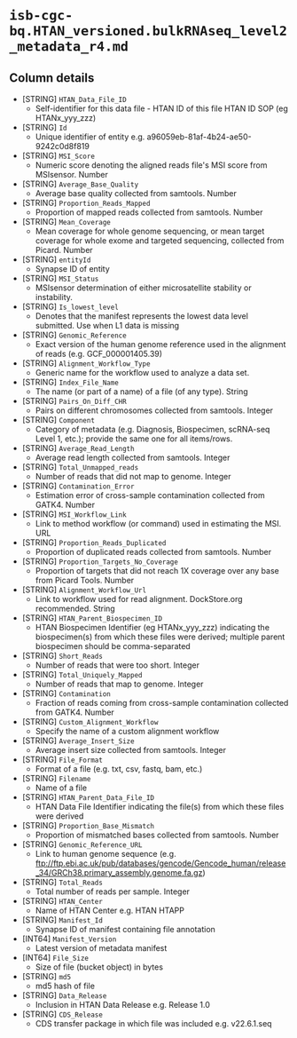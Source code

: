 # `isb-cgc-bq.HTAN_versioned.bulkRNAseq_level2_metadata_r4.md`

## Column details

* [STRING]    `HTAN_Data_File_ID`
  - Self-identifier for this data file - HTAN ID of this file HTAN ID SOP (eg HTANx_yyy_zzz)
* [STRING]    `Id`
  - Unique identifier of entity e.g. a96059eb-81af-4b24-ae50-9242c0d8f819
* [STRING]    `MSI_Score`
  - Numeric score denoting the aligned reads file's MSI score from MSIsensor. Number
* [STRING]    `Average_Base_Quality`
  - Average base quality collected from samtools. Number
* [STRING]    `Proportion_Reads_Mapped`
  - Proportion of mapped reads collected from samtools. Number
* [STRING]    `Mean_Coverage`
  - Mean coverage for whole genome sequencing, or mean target coverage for whole exome and targeted sequencing, collected from Picard. Number
* [STRING]    `entityId`
  - Synapse ID of entity
* [STRING]    `MSI_Status`
  - MSIsensor determination of either microsatellite stability or instability.
* [STRING]    `Is_lowest_level`
  - Denotes that the manifest represents the lowest data level submitted. Use when L1 data is missing
* [STRING]    `Genomic_Reference`
  - Exact version of the human genome reference used in the alignment of reads (e.g. GCF_000001405.39)
* [STRING]    `Alignment_Workflow_Type`
  - Generic name for the workflow used to analyze a data set.
* [STRING]    `Index_File_Name`
  - The name (or part of a name) of a file (of any type). String
* [STRING]    `Pairs_On_Diff_CHR`
  - Pairs on different chromosomes collected from samtools. Integer
* [STRING]    `Component`
  - Category of metadata (e.g. Diagnosis, Biospecimen, scRNA-seq Level 1, etc.); provide the same one for all items/rows.
* [STRING]    `Average_Read_Length`
  - Average read length collected from samtools. Integer
* [STRING]    `Total_Unmapped_reads`
  - Number of reads that did not map to genome. Integer
* [STRING]    `Contamination_Error`
  - Estimation error of cross-sample contamination collected from GATK4. Number
* [STRING]    `MSI_Workflow_Link`
  - Link to method workflow (or command) used in estimating the MSI. URL
* [STRING]    `Proportion_Reads_Duplicated`
  - Proportion of duplicated reads collected from samtools. Number
* [STRING]    `Proportion_Targets_No_Coverage`
  - Proportion of targets that did not reach 1X coverage over any base from Picard Tools. Number
* [STRING]    `Alignment_Workflow_Url`
  - Link to workflow used for read alignment. DockStore.org recommended. String
* [STRING]    `HTAN_Parent_Biospecimen_ID`
  - HTAN Biospecimen Identifier (eg HTANx_yyy_zzz) indicating the biospecimen(s) from which these files were derived; multiple parent biospecimen should be comma-separated
* [STRING]    `Short_Reads`
  - Number of reads that were too short. Integer
* [STRING]    `Total_Uniquely_Mapped`
  - Number of reads that map to genome. Integer
* [STRING]    `Contamination`
  - Fraction of reads coming from cross-sample contamination collected from GATK4. Number
* [STRING]    `Custom_Alignment_Workflow`
  - Specify the name of a custom alignment workflow
* [STRING]    `Average_Insert_Size`
  - Average insert size collected from samtools. Integer
* [STRING]    `File_Format`
  - Format of a file (e.g. txt, csv, fastq, bam, etc.)
* [STRING]    `Filename`
  - Name of a file
* [STRING]    `HTAN_Parent_Data_File_ID`
  - HTAN Data File Identifier indicating the file(s) from which these files were derived
* [STRING]    `Proportion_Base_Mismatch`
  - Proportion of mismatched bases collected from samtools. Number
* [STRING]    `Genomic_Reference_URL`
  - Link to human genome sequence (e.g. ftp://ftp.ebi.ac.uk/pub/databases/gencode/Gencode_human/release_34/GRCh38.primary_assembly.genome.fa.gz)
* [STRING]    `Total_Reads`
  - Total number of reads per sample. Integer
* [STRING]    `HTAN_Center`
  - Name of HTAN Center e.g. HTAN HTAPP
* [STRING]    `Manifest_Id`
  - Synapse ID of manifest containing file annotation
* [INT64]    `Manifest_Version`
  - Latest version of metadata manifest
* [INT64]    `File_Size`
  - Size of file (bucket object) in bytes
* [STRING]    `md5`
  - md5 hash of file
* [STRING]    `Data_Release`
  - Inclusion in HTAN Data Release e.g. Release 1.0
* [STRING]    `CDS_Release`
  - CDS transfer package in which file was included e.g. v22.6.1.seq

